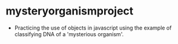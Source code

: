 # mysteryorganismproject
- Practicing the use of objects in javascript using the example of classifying DNA of a 'mysterious organism'.
